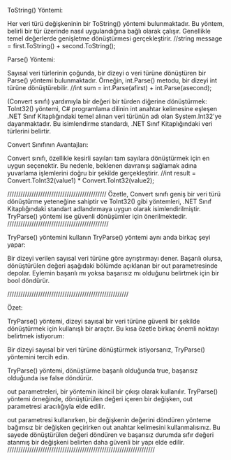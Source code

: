 ToString() Yöntemi:

Her veri türü değişkeninin bir ToString() yöntemi bulunmaktadır. Bu yöntem, belirli bir tür üzerinde nasıl uygulandığına bağlı olarak çalışır. Genellikle temel değerlerde genişletme dönüştürmesi gerçekleştirir.
//string message = first.ToString() + second.ToString();


Parse() Yöntemi:

Sayısal veri türlerinin çoğunda, bir dizeyi o veri türüne dönüştüren bir Parse() yöntemi bulunmaktadır. Örneğin, int.Parse() metodu, bir dizeyi int türüne dönüştürebilir.
//int sum = int.Parse(afirst) + int.Parse(asecond);

(Convert sınıfı) yardımıyla bir değeri bir türden diğerine dönüştürmek:
ToInt32() yöntemi, C# programlama dilinin int anahtar kelimesine eşleşen .NET Sınıf Kitaplığındaki temel alınan veri türünün adı olan System.Int32'ye dayanmaktadır. Bu isimlendirme standardı, .NET Sınıf Kitaplığındaki veri türlerini belirtir.

Convert Sınıfının Avantajları:

Convert sınıfı, özellikle kesirli sayıları tam sayılara dönüştürmek için en uygun seçenektir. Bu nedenle, beklenen davranışı sağlamak adına yuvarlama işlemlerini doğru bir şekilde gerçekleştirir. 
//int result = Convert.ToInt32(value1) * Convert.ToInt32(value2);

/////////////////////////////////////////////
Özetle, Convert sınıfı geniş bir veri türü dönüştürme yeteneğine sahiptir ve ToInt32() gibi yöntemleri, .NET Sınıf Kitaplığındaki standart adlandırmaya uygun olarak isimlendirilmiştir. TryParse() yöntemi ise güvenli dönüşümler için önerilmektedir.
//////////////////////////////////////////////

TryParse() yöntemini kullanın
TryParse() yöntemi aynı anda birkaç şeyi yapar:

Bir dizeyi verilen sayısal veri türüne göre ayrıştırmayı dener.
Başarılı olursa, dönüştürülen değeri aşağıdaki bölümde açıklanan bir out parametresinde depolar.
Eylemin başarılı mı yoksa başarısız mı olduğunu belirtmek için bir bool döndürür.

///////////////////////////////////////////////////////

Özet:

TryParse() yöntemi, dizeyi sayısal bir veri türüne güvenli bir şekilde dönüştürmek için kullanışlı bir araçtır. Bu kısa özetle birkaç önemli noktayı belirtmek istiyorum:

Bir dizeyi sayısal bir veri türüne dönüştürmek istiyorsanız, TryParse() yöntemini tercih edin.

TryParse() yöntemi, dönüştürme başarılı olduğunda true, başarısız olduğunda ise false döndürür.

out parametreleri, bir yöntemin ikincil bir çıkışı olarak kullanılır. TryParse() yöntemi örneğinde, dönüştürülen değeri içeren bir değişken, out parametresi aracılığıyla elde edilir.

out parametresi kullanırken, bir değişkenin değerini döndüren yönteme bağımsız bir değişken geçirirken out anahtar kelimesini kullanmalısınız. Bu sayede dönüştürülen değeri döndüren ve başarısız durumda sıfır değeri atanmış bir değişkeni belirten daha güvenli bir yapı elde edilir.
///////////////////////////////////////////////////////////////////
